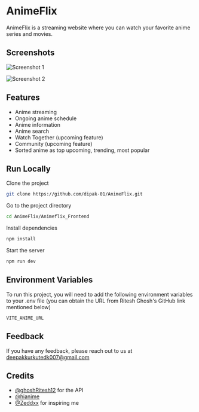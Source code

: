 # AnimeFlix

AnimeFlix is a streaming website where you can watch your favorite anime series and movies.

## Screenshots

![Screenshot 1](https://github.com/dipak-01/AnimeFlix/assets/120103598/1f27a4c1-e01c-476a-9722-40a4a8657dff)

![Screenshot 2](https://github.com/dipak-01/AnimeFlix/assets/120103598/841b4f07-618b-4857-96e6-50305c4fbcf4)

## Features

- Anime streaming
- Ongoing anime schedule
- Anime information
- Anime search
- Watch Together (upcoming feature)
- Community (upcoming feature)
- Sorted anime as top upcoming, trending, most popular

## Run Locally

Clone the project

```bash
git clone https://github.com/dipak-01/AnimeFlix.git
```

Go to the project directory

```bash
cd AnimeFlix/Animeflix_Frontend
```

Install dependencies

```bash
npm install
```

Start the server

```bash
npm run dev
```

## Environment Variables

To run this project, you will need to add the following environment variables to your .env file (you can obtain the URL from Ritesh Ghosh's GitHub link mentioned below)

`VITE_ANIME_URL`

## Feedback

If you have any feedback, please reach out to us at deepakkurkutedk007@gmail.com

## Credits

- [@ghoshRitesh12](https://www.github.com/ghoshRitesh12) for the API
- [@hianime](https://hianime.to/)
- [@Zeddxx](https://www.github.com/Zeddxx) for inspiring me
